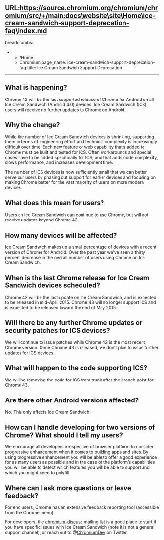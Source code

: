 URL:https://source.chromium.org/chromium/chromium/src/+/main:docs\website\site\Home\ice-cream-sandwich-support-deprecation-faq\index.md
---
breadcrumbs:
- - /Home
  - Chromium
page_name: ice-cream-sandwich-support-deprecation-faq
title: Ice Cream Sandwich Support Deprecation
---

## What is happening?

Chrome 42 will be the last supported release of Chrome for Android on all Ice
Cream Sandwich (Android 4.0) devices. Ice Cream Sandwich (ICS) users will
receive no further updates to Chrome on Android.

## Why the change?

While the number of Ice Cream Sandwich devices is shrinking, supporting them in
terms of engineering effort and technical complexity is increasingly difficult
over time. Each new feature or web capability that’s added to Chrome must be
built and tested for ICS. Often workarounds and special cases have to be added
specifically for ICS, and that adds code complexity, slows performance, and
increases development time.

The number of ICS devices is now sufficiently small that we can better serve our
users by phasing out support for earlier devices and focusing on making Chrome
better for the vast majority of users on more modern devices.

## What does this mean for users?

Users on Ice Cream Sandwich can continue to use Chrome, but will not receive
updates beyond Chrome 42.

## How many devices will be affected?

Ice Cream Sandwich makes up a small percentage of devices with a recent version
of Chrome for Android. Over the past year we’ve seen a thirty percent decrease
in the overall number of users using Chrome on Ice Cream Sandwich.

## When is the last Chrome release for Ice Cream Sandwich devices scheduled?

Chrome 42 will be the last update on Ice Cream Sandwich, and is expected to be
released in mid-April 2015. Chrome 43 will no longer support ICS and is expected
to be released toward the end of May 2015.

## Will there be any further Chrome updates or security patches for ICS devices?

We will continue to issue patches while Chrome 42 is the most recent Chrome
version. Once Chrome 43 is released, we don’t plan to issue further updates for
ICS devices.

## What will happen to the code supporting ICS?

We will be removing the code for ICS from trunk after the branch point for
Chrome 43.

## Are there other Android versions affected?

No. This only affects Ice Cream Sandwich.

## How can I handle developing for two versions of Chrome? What should I tell my users?

We encourage all developers irrespective of browser platform to consider
progressive enhancement when it comes to building apps and sites. By using
progressive enhancement you will be able to offer a good experience for as many
users as possible and in the case of the platform’s capabilities you will be
able to detect which features you will be able to support and which you might
need to polyfill.

## Where can I ask more questions or leave feedback?

For end users, Chrome has an extensive feedback reporting tool (accessible from
the Chrome menu).

For developers, the
[chromium-discuss](https://groups.google.com/a/chromium.org/forum/#!forum/chromium-discuss)
mailing list is a good place to start if you have specific issues with Ice Cream
Sandwich (note it is not a general support channel), or reach out to
@[ChromiumDev](https://twitter.com/ChromiumDev) on Twitter.
